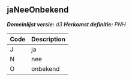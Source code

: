 ## jaNeeOnbekend

*__Domeinlijst versie:__ d3*
*__Herkomst definitie:__ PNH*

|__Code__ |__Description__	|
|	---	|	---	|
| J | ja |
| N | nee |
| O | onbekend |
